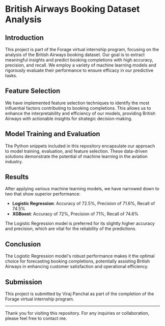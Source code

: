 # British Airways Booking Dataset Analysis

## Introduction
This project is part of the Forage virtual internship program, focusing on the analysis of the British Airways booking dataset. Our goal is to extract meaningful insights and predict booking completions with high accuracy, precision, and recall. We employ a variety of machine learning models and rigorously evaluate their performance to ensure efficacy in our predictive tasks.

## Feature Selection
We have implemented feature selection techniques to identify the most influential factors contributing to booking completions. This allows us to enhance the interpretability and efficiency of our models, providing British Airways with actionable insights for strategic decision-making.

## Model Training and Evaluation
The Python snippets included in this repository encapsulate our approach to model training, evaluation, and feature selection. These data-driven solutions demonstrate the potential of machine learning in the aviation industry.

## Results
After applying various machine learning models, we have narrowed down to two that show superior performance:
- **Logistic Regression**: Accuracy of 72.5%, Precision of 71.6%, Recall of 74.5%
- **XGBoost**: Accuracy of 72%, Precision of 71%, Recall of 74.6%

The Logistic Regression model is preferred for its slightly higher accuracy and precision, which are vital for the reliability of the predictions.

## Conclusion
The Logistic Regression model's robust performance makes it the optimal choice for forecasting booking completions, potentially assisting British Airways in enhancing customer satisfaction and operational efficiency.

## Submission
This project is submitted by Viraj Panchal as part of the completion of the Forage virtual internship program.

---

Thank you for visiting this repository. For any inquiries or collaboration, please feel free to contact me.

